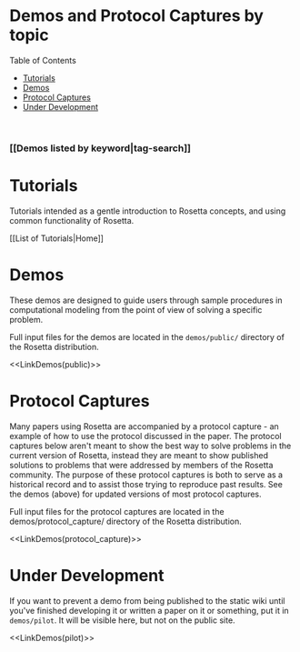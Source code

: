 Demos and Protocol Captures by topic
=======================================

<!-- Manual TOC, as the auto one is too bulky -->
<p></p><div class="toc"><div class="toc-title">Table of Contents</div>
<ul>
<li><a href="#tutorials">Tutorials</a></li>
<li><a href="#demos">Demos</a></li>
<li><a href="#protocol-captures">Protocol Captures</a></li>
<!--- BEGIN_INTERNAL -->
<li><a href="#under-development">Under Development</a></li>
<!--- END_INTERNAL -->
</ul></ul></div>
<br/>

### [[Demos listed by keyword|tag-search]]

Tutorials
=========

Tutorials intended as a gentle introduction to Rosetta concepts, and using common functionality of Rosetta. 

[[List of Tutorials|Home]]

Demos
=====

These demos are designed to guide users through sample procedures in computational modeling from the point of view of solving a specific problem. 

Full input files for the demos are located in the `demos/public/` directory of the Rosetta distribution.

<<LinkDemos(public)>>

Protocol Captures
=================

Many papers using Rosetta are accompanied by a protocol capture - an example of how to use the protocol discussed in the paper. The protocol captures below aren't meant to show the best way to solve problems in the current version of Rosetta, instead they are meant to show published solutions to problems that were addressed by members of the Rosetta community. The purpose of these protocol captures is both to serve as a historical record and to assist those trying to reproduce past results. See the demos (above) for updated versions of most protocol captures.

Full input files for the protocol captures are located in the demos/protocol_capture/ directory of the Rosetta distribution.

<<LinkDemos(protocol_capture)>>

<!--- BEGIN_INTERNAL --->

Under Development
=================

If you want to prevent a demo from being published to the static wiki until you've finished developing it or written a paper on it or something, put it in `demos/pilot`.
It will be visible here, but not on the public site.

<<LinkDemos(pilot)>>

<!--- END_INTERNAL --->
